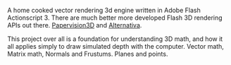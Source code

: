A home cooked vector rendering 3d engine written in Adobe Flash Actionscript 3. There are much better more developed Flash 3D rendering APIs out there. <a href='http://blog.papervision3d.org'>Papervision3D</a> and <a href='http://blog.alternativaplatform.com/en/'>Alternativa</a>.

This project over all is a foundation for understanding 3D math, and how it all applies simply to draw simulated depth with the computer. Vector math, Matrix math, Normals and Frustums. Planes and points.